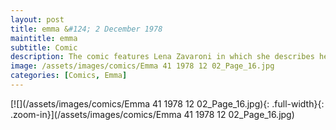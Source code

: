 ```yaml
---
layout: post
title: emma &#124; 2 December 1978
maintitle: emma
subtitle: Comic
description: The comic features Lena Zavaroni in which she describes her admiration for Diana Ross and tells us how much she likes her stage costumes.
image: /assets/images/comics/Emma 41 1978 12 02_Page_16.jpg
categories: [Comics, Emma]
---
```


[![](/assets/images/comics/Emma 41 1978 12 02_Page_16.jpg){: .full-width}{: .zoom-in}](/assets/images/comics/Emma 41 1978 12 02_Page_16.jpg)
